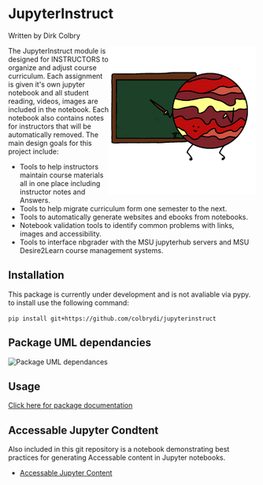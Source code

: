 # JupyterInstruct
Written by Dirk Colbry

<img alt="JupyterInstruct logo with a cartoon Jupyter writing on a green chalkboard. Image created by Tamara Colbry" src="https://raw.githubusercontent.com/colbrydi/jupyterinstruct/master/docs/images/JupyterInstruct_icon.png" style="float:right" width=300px> 

The JupyterInstruct module is designed for INSTRUCTORS to organize and adjust course curriculum. Each assignment is given it's own jupyter notebook and all student reading, videos, images are included in the notebook.  Each notebook also contains notes for instructors that will be automatically removed. The main design goals for this project include: 

- Tools to help instructors maintain course materials all in one place including instructor notes and Answers. 
- Tools to help migrate curriculum form one semester to the next.
- Tools to automatically generate websites and ebooks from notebooks. 
- Notebook validation tools to identify common problems with links, images and accessibility.
- Tools to interface nbgrader with the MSU jupyterhub servers and MSU Desire2Learn course management systems. 

## Installation

This package is currently under development and is not avaliable via pypy.  to install use the following command:

```pip install git+https://github.com/colbrydi/jupyterinstruct```

## Package UML dependancies

<img alt="Package UML dependances" src="https://raw.githubusercontent.com/colbrydi/jupyterinstruct/master/docs/images/packages.png">


## Usage

[Click here for package documentation](https://colbrydi.github.io/jupyterinstruct/jupyterinstruct/index.html)

## Accessable Jupyter Condtent

Also included in this git repository is a notebook demonstrating best practices for generating Accessable content in Jupyter notebooks.

- [Accessable Jupyter Content](https://colbrydi.github.io/jupyterinstruct/Accessable_Jupyter_content.html)


